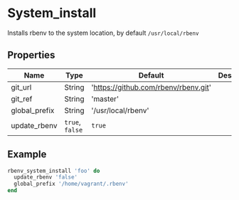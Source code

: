 # System_install

Installs rbenv to the system location, by default `/usr/local/rbenv`

## Properties

| Name          | Type            | Default                              | Description |
| ------------- | --------------- | ------------------------------------ | ----------- |
| git_url       | String          | 'https://github.com/rbenv/rbenv.git' |             |
| git_ref       | String          | 'master'                             |             |
| global_prefix | String          | '/usr/local/rbenv'                   |             |
| update_rbenv  | `true`, `false` | `true`                               |             |

## Example

```ruby
rbenv_system_install 'foo' do
  update_rbenv 'false'
  global_prefix '/home/vagrant/.rbenv'
end
```
